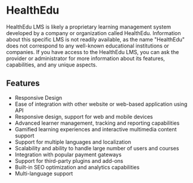 # HealthEdu

HealthEdu LMS is likely a proprietary learning management system developed by a company or organization called HealthEdu. Information about this specific LMS is not readily available, as the name "HealthEdu" does not correspond to any well-known educational institutions or companies. If you have access to the HealthEdu LMS, you can ask the provider or administrator for more information about its features, capabilities, and any unique aspects.

## Features

-   Responsive Design
-   Ease of integration with other website or web-based application using API
-   Responsive design, support for web and mobile devices
-   Advanced learner management, tracking and reporting capabilities
-   Gamified learning experiences and interactive multimedia content support
-   Support for multiple languages and localization
-   Scalability and ability to handle large number of users and courses
-   Integration with popular payment gateways
-   Support for third-party plugins and add-ons
-   Built-in SEO optimization and analytics capabilities
-   Multi-language support
